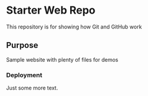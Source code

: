 # Starter Web Repo

This repository is for showing how Git and GitHub work

## Purpose

Sample website with plenty of files for demos

### Deployment

Just some more text.
